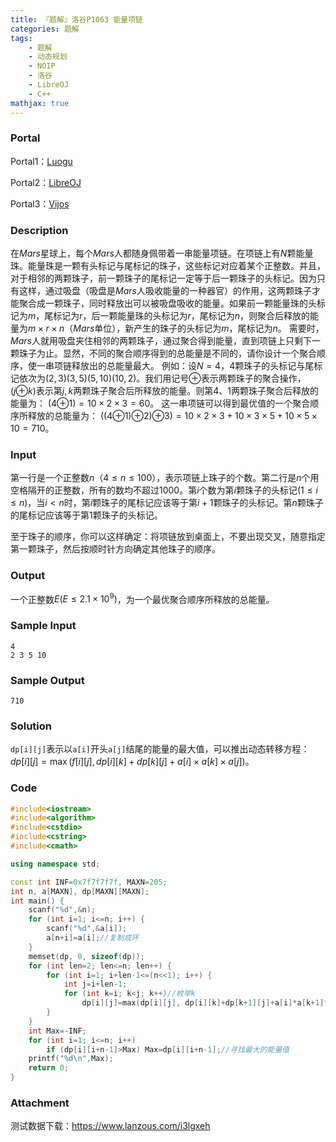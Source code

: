 ```yaml
---
title: 『题解』洛谷P1063 能量项链
categories: 题解
tags:
    - 题解
    - 动态规划
    - NOIP
    - 洛谷
    - LibreOJ
    - C++
mathjax: true
---
```


### Portal

Portal1：[Luogu](https://www.luogu.com.cn/problem/P1063)

Portal2：[LibreOJ](https://loj.ac/problem/10148)

Portal3：[Vijos](https://vijos.org/p/1312)

### Description

在$Mars$星球上，每个$Mars$人都随身佩带着一串能量项链。在项链上有$N$颗能量珠。能量珠是一颗有头标记与尾标记的珠子，这些标记对应着某个正整数。并且，对于相邻的两颗珠子，前一颗珠子的尾标记一定等于后一颗珠子的头标记。因为只有这样，通过吸盘（吸盘是$Mars$人吸收能量的一种器官）的作用，这两颗珠子才能聚合成一颗珠子，同时释放出可以被吸盘吸收的能量。如果前一颗能量珠的头标记为$m$，尾标记为$r$，后一颗能量珠的头标记为$r$，尾标记为$n$，则聚合后释放的能量为$m \times r \times n$（$Mars$单位），新产生的珠子的头标记为$m$，尾标记为$n$。
需要时，$Mars$人就用吸盘夹住相邻的两颗珠子，通过聚合得到能量，直到项链上只剩下一颗珠子为止。显然，不同的聚合顺序得到的总能量是不同的，请你设计一个聚合顺序，使一串项链释放出的总能量最大。
例如：设$N=4$，$4$颗珠子的头标记与尾标记依次为$(2, 3) (3, 5) (5, 10) (10,2)$。我们用记号⊕表示两颗珠子的聚合操作，($j$⊕$k$)表示第$j,k$两颗珠子聚合后所释放的能量。则第$4$、$1$两颗珠子聚合后释放的能量为：
$(4$⊕$1) = 10 \times 2 \times 3 = 60$。
这一串项链可以得到最优值的一个聚合顺序所释放的总能量为：
$((4$⊕$1)$⊕$2)$⊕$3)=10 \times 2 \times 3 + 10 \times 3 \times 5+10 \times 5 \times 10 = 710$。

### Input

第一行是一个正整数$n$（$4 \le n \le 100$），表示项链上珠子的个数。第二行是$n$个用空格隔开的正整数，所有的数均不超过$1000$。第$i$个数为第$i$颗珠子的头标记$(1 \le i \le n)$，当$i<n$时，第$i$颗珠子的尾标记应该等于第$i + 1$颗珠子的头标记。第$n$颗珠子的尾标记应该等于第$1$颗珠子的头标记。

至于珠子的顺序，你可以这样确定：将项链放到桌面上，不要出现交叉，随意指定第一颗珠子，然后按顺时针方向确定其他珠子的顺序。

### Output

一个正整数$E(E \le 2.1 × 10^{9})$，为一个最优聚合顺序所释放的总能量。

### Sample Input

```
4
2 3 5 10
```

### Sample Output

```
710
```

### Solution

$\texttt{dp[i][j]}​$表示以$\texttt{a[i]}​$开头$\texttt{a[j]}​$结尾的能量的最大值，可以推出动态转移方程：$dp[i][j]=\max(f[i][j], dp[i][k]+dp[k][j]+a[i] \times a[k] \times a[j])$。

### Code

```cpp
#include<iostream>
#include<algorithm>
#include<cstdio>
#include<cstring>
#include<cmath>

using namespace std;

const int INF=0x7f7f7f7f, MAXN=205;
int n, a[MAXN], dp[MAXN][MAXN];
int main() {
    scanf("%d",&n);
    for (int i=1; i<=n; i++) {
        scanf("%d",&a[i]);
        a[n+i]=a[i];//复制成环
    }
    memset(dp, 0, sizeof(dp));
    for (int len=2; len<=n; len++) {
        for (int i=1; i+len-1<=(n<<1); i++) {
            int j=i+len-1;
            for (int k=i; k<j; k++)//枚举k
                dp[i][j]=max(dp[i][j], dp[i][k]+dp[k+1][j]+a[i]*a[k+1]*a[j+1]);//动态转移方程
        }
    }
    int Max=-INF;
    for (int i=1; i<=n; i++)
        if (dp[i][i+n-1]>Max) Max=dp[i][i+n-1];//寻找最大的能量值
    printf("%d\n",Max);
    return 0;
}
```

### Attachment

测试数据下载：https://www.lanzous.com/i3lgxeh